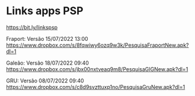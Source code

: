 # Links apps PSP
https://bit.ly/linkspsp

Fraport: Versão 15/07/2022  13:00
https://www.dropbox.com/s/8fqwiwy6ozq9w3k/PesquisaFraportNew.apk?dl=1
 
Galeão: Versão 18/07/2022  09:40
https://www.dropbox.com/s/jbx00nxtveaq9m8/PesquisaGIGNew.apk?dl=1
 
GRU: Versão 08/07/2022  09:40
https://www.dropbox.com/s/c8d9svzttuxp1no/PesquisaGruNew.apk?dl=1

 




